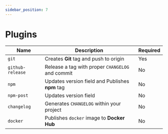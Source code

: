 ```yaml
---
sidebar_position: 7
---
```


# Plugins

| Name             | Description                                      | Required |
| ---------------- | ------------------------------------------------ | -------- |
| `git`            | Creates **Git** tag and push to origin           | Yes      |
| `github-release` | Release a tag with proper `CHANGELOG` and commit | No       |
| `npm`            | Updates version field and Publishes **npm** tag  | No       |
| `npm-post`       | Updates version field                            | No       |
| `changelog`      | Generates `CHANGELOG` within your project        | No       |
| `docker`         | Publishes `docker` image to **Docker Hub**       | No       |
